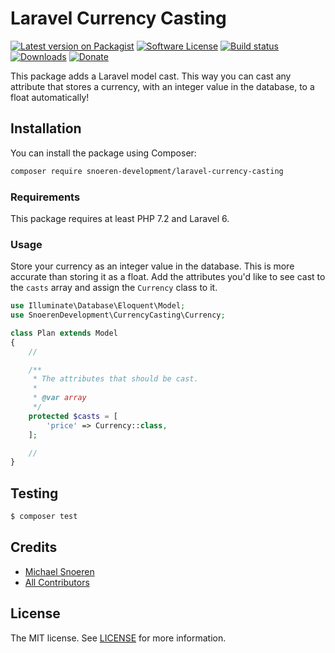 # Laravel Currency Casting
[![Latest version on Packagist](https://img.shields.io/packagist/v/snoeren-development/laravel-currency-casting.svg?style=flat-square)](https://packagist.org/packages/snoeren-development/laravel-currency-casting)
[![Software License](https://img.shields.io/github/license/snoeren-development/laravel-currency-casting?style=flat-square)](LICENSE)
[![Build status](https://img.shields.io/github/workflow/status/snoeren-development/laravel-currency-casting/PHP%20Tests?style=flat-square)](https://github.com/snoeren-development/laravel-currency-casting/actions)
[![Downloads](https://img.shields.io/packagist/dt/snoeren-development/laravel-currency-casting?style=flat-square)](https://packagist.org/packages/snoeren-development/laravel-currency-casting)
[![Donate](https://img.shields.io/beerpay/snoeren-development/laravel-currency-casting?style=flat-square)](https://beerpay.io/snoeren-development/laravel-currency-casting)

This package adds a Laravel model cast. This way you can cast any attribute that stores a currency, with an integer value in the database, to a float automatically!

## Installation
You can install the package using Composer:
```bash
composer require snoeren-development/laravel-currency-casting
```

### Requirements
This package requires at least PHP 7.2 and Laravel 6.

### Usage
Store your currency as an integer value in the database. This is more accurate than storing it as a float.
Add the attributes you'd like to see cast to the `casts` array and assign the `Currency` class to it.
```php
use Illuminate\Database\Eloquent\Model;
use SnoerenDevelopment\CurrencyCasting\Currency;

class Plan extends Model
{
    //

    /**
     * The attributes that should be cast.
     *
     * @var array
     */
    protected $casts = [
        'price' => Currency::class,
    ];

    //
}
```

## Testing
```bash
$ composer test
```

## Credits
- [Michael Snoeren](https://github.com/MSnoeren)
- [All Contributors](https://github.com/snoeren-development/laravel-currency-casting-channel/graphs/contributors)

## License
The MIT license. See [LICENSE](LICENSE) for more information.
